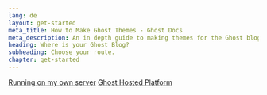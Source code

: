 ```yaml
---
lang: de
layout: get-started
meta_title: How to Make Ghost Themes - Ghost Docs
meta_description: An in depth guide to making themes for the Ghost blogging platform. Everything you need to know to build themes for Ghost.
heading: Where is your Ghost Blog?
subheading: Choose your route.
chapter: get-started
---
```

<div class="text-center">
    <a href="{{ site.url }}/{{page.lang}}/installation" class="btn btn-success btn-large">Running on my own server</a>
    <a href="{{ site.url }}/{{page.lang}}/ghost-hosted-platform" class="btn btn-success btn-large">Ghost Hosted Platform</a>
</div>


